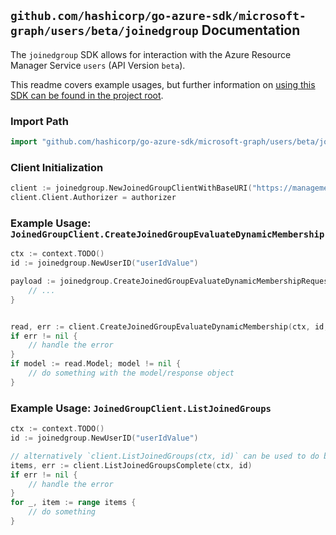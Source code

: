 
## `github.com/hashicorp/go-azure-sdk/microsoft-graph/users/beta/joinedgroup` Documentation

The `joinedgroup` SDK allows for interaction with the Azure Resource Manager Service `users` (API Version `beta`).

This readme covers example usages, but further information on [using this SDK can be found in the project root](https://github.com/hashicorp/go-azure-sdk/tree/main/docs).

### Import Path

```go
import "github.com/hashicorp/go-azure-sdk/microsoft-graph/users/beta/joinedgroup"
```


### Client Initialization

```go
client := joinedgroup.NewJoinedGroupClientWithBaseURI("https://management.azure.com")
client.Client.Authorizer = authorizer
```


### Example Usage: `JoinedGroupClient.CreateJoinedGroupEvaluateDynamicMembership`

```go
ctx := context.TODO()
id := joinedgroup.NewUserID("userIdValue")

payload := joinedgroup.CreateJoinedGroupEvaluateDynamicMembershipRequest{
	// ...
}


read, err := client.CreateJoinedGroupEvaluateDynamicMembership(ctx, id, payload)
if err != nil {
	// handle the error
}
if model := read.Model; model != nil {
	// do something with the model/response object
}
```


### Example Usage: `JoinedGroupClient.ListJoinedGroups`

```go
ctx := context.TODO()
id := joinedgroup.NewUserID("userIdValue")

// alternatively `client.ListJoinedGroups(ctx, id)` can be used to do batched pagination
items, err := client.ListJoinedGroupsComplete(ctx, id)
if err != nil {
	// handle the error
}
for _, item := range items {
	// do something
}
```
